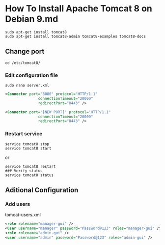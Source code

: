 # How To Install Apache Tomcat 8 on Debian 9.md

```Shell
sudo apt-get install tomcat8
sudo apt-get install tomcat8-admin tomcat8-examples tomcat8-docs
```

## Change port

```Shell
cd /etc/tomcat8/
```

### Edit configuration file 

```Shell
sudo nano server.xml
```

```XML
<Connector port="8080" protocol="HTTP/1.1"
               connectionTimeout="20000"
               redirectPort="8443" />
```

```XML
<Connector port="[NEW PORT]" protocol="HTTP/1.1"
               connectionTimeout="20000"
               redirectPort="8443" />
```

### Restart service

```Shell
service tomcat8 stop
service tomcat8 start
```

or

```Shell
service tomcat8 restart
### Verify status
service tomcat8 status
```

## Aditional Configuration
### Add users

tomcat-users.xml

```XML
<role rolename="manager-gui" />
<user username="manager" password="Password@123" roles="manager-gui" />
<role rolename="admin-gui" />
<user username="admin" password="Password@123" roles="admin-gui" />
```
